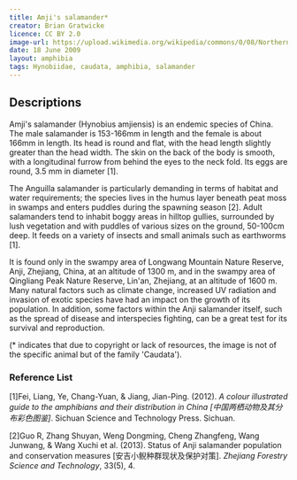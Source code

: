 ```yaml
---
title: Amji's salamander*
creator: Brian Gratwicke
licence: CC BY 2.0
image-url: https://upload.wikimedia.org/wikipedia/commons/0/08/Northern_Two-lined_Salamander_Eurycea_bislineata.jpg
date: 18 June 2009
layout: amphibia
tags: Hynobiidae, caudata, amphibia, salamander 
---
```

## Descriptions

Amji's salamander (Hynobius amjiensis) is an endemic species of China. The male salamander is 153-166mm in length and the female is about 166mm in length. Its head is round and flat, with the head length slightly greater than the head width. The skin on the back of the body is smooth, with a longitudinal furrow from behind the eyes to the neck fold. Its eggs are round, 3.5 mm in diameter [1].

The Anguilla salamander is particularly demanding in terms of habitat and water requirements; the species lives in the humus layer beneath peat moss in swamps and enters puddles during the spawning season [2]. Adult salamanders tend to inhabit boggy areas in hilltop gullies, surrounded by lush vegetation and with puddles of various sizes on the ground, 50-100cm deep. It feeds on a variety of insects and small animals such as earthworms [1].

It is found only in the swampy area of Longwang Mountain Nature Reserve, Anji, Zhejiang, China, at an altitude of 1300 m, and in the swampy area of Qingliang Peak Nature Reserve, Lin'an, Zhejiang, at an altitude of 1600 m. Many natural factors such as climate change, increased UV radiation and invasion of exotic species have had an impact on the growth of its population. In addition, some factors within the Anji salamander itself, such as the spread of disease and interspecies fighting, can be a great test for its survival and reproduction.

(* indicates that due to copyright or lack of resources, the image is not of the specific animal but of the family 'Caudata').


### Reference List
[1]Fei, Liang, Ye, Chang-Yuan, & Jiang, Jian-Ping. (2012). _A colour illustrated guide to the amphibians and their distribution in China [中国两栖动物及其分布彩色图鉴]_. Sichuan Science and Technology Press. Sichuan. 

[2]Guo R, Zhang Shuyan, Weng Dongming, Cheng Zhangfeng, Wang Junwang, & Wang Xuchi et al. (2013). Status of Anji salamander population and conservation measures [安吉小鲵种群现状及保护对策]. _Zhejiang Forestry Science and Technology_, 33(5), 4.
 



